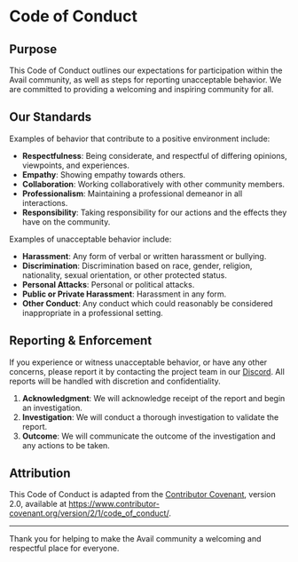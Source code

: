 # Code of Conduct

## Purpose

This Code of Conduct outlines our expectations for participation within the Avail community, as well as steps for reporting unacceptable behavior. We are committed to providing a welcoming and inspiring community for all.

## Our Standards

Examples of behavior that contribute to a positive environment include:

- **Respectfulness**: Being considerate, and respectful of differing opinions, viewpoints, and experiences.
- **Empathy**: Showing empathy towards others.
- **Collaboration**: Working collaboratively with other community members.
- **Professionalism**: Maintaining a professional demeanor in all interactions.
- **Responsibility**: Taking responsibility for our actions and the effects they have on the community.

Examples of unacceptable behavior include:

- **Harassment**: Any form of verbal or written harassment or bullying.
- **Discrimination**: Discrimination based on race, gender, religion, nationality, sexual orientation, or other protected status.
- **Personal Attacks**: Personal or political attacks.
- **Public or Private Harassment**: Harassment in any form.
- **Other Conduct**: Any conduct which could reasonably be considered inappropriate in a professional setting.

## Reporting & Enforcement

If you experience or witness unacceptable behavior, or have any other concerns, please report it by contacting the project team in our [Discord](https://discord.com/invite/y6fHnxZQX8). All reports will be handled with discretion and confidentiality.

1. **Acknowledgment**: We will acknowledge receipt of the report and begin an investigation.
2. **Investigation**: We will conduct a thorough investigation to validate the report.
3. **Outcome**: We will communicate the outcome of the investigation and any actions to be taken.

## Attribution

This Code of Conduct is adapted from the [Contributor Covenant](https://www.contributor-covenant.org), version 2.0, available at https://www.contributor-covenant.org/version/2/1/code_of_conduct/.

---

Thank you for helping to make the Avail community a welcoming and respectful place for everyone.
